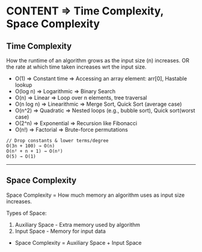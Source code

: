 # CONTENT => Time Complexity, Space Complexity

## Time Complexity

How the runtime of an algorithm grows as the input size (n) increases. OR the rate at which time taken increases wrt the input size.

- O(1)	      => Constant time	 => Accessing an array element: arr[0], Hastable lookup
- O(log n)	  => Logarithmic    =>	Binary Search
- O(n)	      => Linear	        => Loop over n elements, tree traversal
- O(n log n)	=> Linearithmic   =>	Merge Sort, Quick Sort (average case)
- O(n^2)	    => Quadratic      =>	Nested loops (e.g., bubble sort), Quick sort(worst case)
- O(2^n)	    => Exponential	   => Recursion like Fibonacci
- O(n!)	     => Factorial	     => Brute-force permutations

```
// Drop constants & lower terms/degree
O(3n + 100) → O(n)
O(n² + n + 1) → O(n²)
O(5) → O(1)
```

-----

## Space Complexity

Space Complexity = How much memory an algorithm uses as input size increases.

Types of Space:
1. Auxiliary Space - Extra memory used by algorithm
2. Input Space - Memory for input data
- Space Complexity = Auxiliary Space + Input Space
